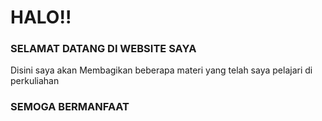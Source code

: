 # HALO!!
### SELAMAT DATANG DI WEBSITE SAYA

Disini saya akan Membagikan beberapa materi yang telah saya pelajari di perkuliahan

### SEMOGA BERMANFAAT